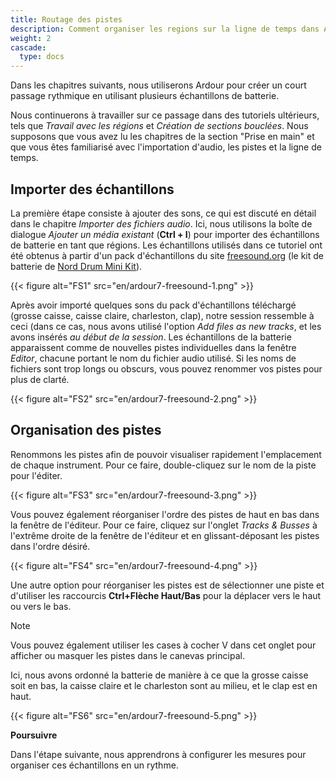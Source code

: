 ```yaml
---
title: Routage des pistes
description: Comment organiser les regions sur la ligne de temps dans Ardour
weight: 2
cascade:
  type: docs
---
```


Dans les chapitres suivants, nous utiliserons Ardour pour créer un court passage rythmique en utilisant plusieurs échantillons de batterie.

Nous continuerons à travailler sur ce passage dans des tutoriels ultérieurs, tels que _Travail avec les régions_ et _Création de sections bouclées_. Nous supposons que vous avez lu les chapitres de la section "Prise en main" et que vous êtes familiarisé avec l'importation d'audio, les pistes et la ligne de temps.

## Importer des échantillons

La première étape consiste à ajouter des sons, ce qui est discuté en détail dans le chapitre _Importer des fichiers audio_.
Ici, nous utilisons la boîte de dialogue _Ajouter un média existant_ (**Ctrl + I**) pour importer des échantillons de batterie en tant que régions. Les échantillons utilisés dans ce tutoriel ont été obtenus à partir d'un pack d'échantillons du site [freesound.org](http://www.freesound.org/) (le kit de batterie de [Nord Drum Mini Kit](https://freesound.org/people/menegass/packs/10430/)).

{{< figure alt="FS1" src="en/ardour7-freesound-1.png" >}}

Après avoir importé quelques sons du pack d'échantillons téléchargé (grosse caisse, caisse claire, charleston, clap), notre session ressemble à ceci (dans ce cas, nous avons utilisé l'option _Add files as new tracks_, et les avons insérés _au début de la session_. Les échantillons de la batterie apparaissent comme de nouvelles pistes individuelles dans la fenêtre _Editor_, chacune portant le nom du fichier audio utilisé. Si les noms de fichiers sont trop longs ou obscurs, vous pouvez renommer vos pistes pour plus de clarté.

{{< figure alt="FS2" src="en/ardour7-freesound-2.png" >}}

## Organisation des pistes

Renommons les pistes afin de pouvoir visualiser rapidement l'emplacement de chaque instrument.
Pour ce faire, double-cliquez sur le nom de la piste pour l'éditer.

{{< figure alt="FS3" src="en/ardour7-freesound-3.png" >}}

Vous pouvez également réorganiser l'ordre des pistes de haut en bas dans la fenêtre de l'éditeur.
Pour ce faire, cliquez sur l'onglet _Tracks & Busses_ à l'extrême droite de la fenêtre de l'éditeur et en glissant-déposant les pistes dans l'ordre désiré.

{{< figure alt="FS4" src="en/ardour7-freesound-4.png" >}}

Une autre option pour réorganiser les pistes est de sélectionner une piste et d'utiliser les raccourcis **Ctrl+Flèche Haut/Bas** pour la déplacer vers le haut ou vers le bas.

> [!NOTE]
> Vous pouvez également utiliser les cases à cocher V dans cet onglet pour afficher ou masquer les pistes dans le canevas principal.

Ici, nous avons ordonné la batterie de manière à ce que la grosse caisse soit en bas, la caisse claire et le charleston sont au milieu, et le clap est en haut.

{{< figure alt="FS6" src="en/ardour7-freesound-5.png" >}}

**Poursuivre**

Dans l'étape suivante, nous apprendrons à configurer les mesures pour organiser ces échantillons en un rythme.